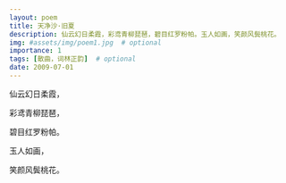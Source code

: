 ```yaml
---
layout: poem
title: 天净沙·旧夏
description: 仙云幻日柔霞，彩鸢青柳琵琶，碧目红罗粉帕。玉人如画，笑颜风鬓桃花。
img: #assets/img/poem1.jpg  # optional
importance: 1
tags: [散曲，词林正韵]  # optional
date: 2009-07-01
---
```


仙云幻日柔霞，

彩鸢青柳琵琶，

碧目红罗粉帕。

玉人如画，

笑颜风鬓桃花。